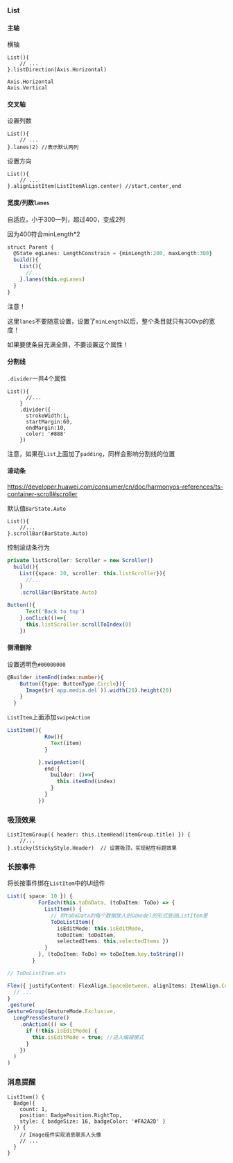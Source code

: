 ### List

#### 主轴

横轴

```
List(){
	// ...
}.listDirection(Axis.Horizontal)
```

```
Axis.Horizontal
Axis.Vertical
```



#### 交叉轴

设置列数

```
List(){
	// ...
}.lanes(2) //表示默认两列
```



设置方向

```
List(){
	// ...
}.alignListItem(ListItemAlign.center) //start,center,end
```



#### 宽度/列数`lanes`

自适应，小于300一列，超过400，变成2列

因为400符合minLength*2

```typescript
struct Parent {
  @State egLanes: LengthConstrain = {minLength:200, maxLength:300}
  build(){
    List(){
      //...
    }.lanes(this.egLanes)
  }
}
```

注意！

这里`lanes`不要随意设置，设置了`minLength`以后，整个条目就只有300vp的宽度！

如果要使条目充满全屏，不要设置这个属性！



#### 分割线

`.divider`一共4个属性

```
List(){
      //...
    }
    .divider({
      strokeWidth:1,
      startMargin:60,
      endMargin:10,
      color: '#888'
    })
```

注意，如果在`List`上面加了`padding`，同样会影响分割线的位置



#### 滚动条

https://developer.huawei.com/consumer/cn/doc/harmonyos-references/ts-container-scroll#scroller

默认值`BarState.Auto`

```
List(){
	//...
}.scrollBar(BarState.Auto)
```



控制滚动条行为

```typescript
private listScroller: Scroller = new Scroller()
  build(){
    List({space: 20, scroller: this.listScroller}){
      //...
    }
    .scrollBar(BarState.Auto)
```

```typescript
Button(){
      Text('Back to top')
    }.onClick(()=>{
      this.listScroller.scrollToIndex(0)
    })
```



#### 侧滑删除

设置透明色`#00000000`

```typescript
@Builder itemEnd(index:number){
    Button({type: ButtonType.Circle}){
      Image($r(`app.media.del`)).width(20).height(20)
    }
  }
```



`ListItem`上面添加`swipeAction`

```typescript
ListItem(){
            Row(){
              Text(item)
            }

          }.swipeAction({
            end:{
              builder: ()=>{
                this.itemEnd(index)
              }
            }
          })
```



### 吸顶效果

```
ListItemGroup({ header: this.itemHead(itemGroup.title) }) {
	//...
}.sticky(StickyStyle.Header)  // 设置吸顶，实现粘性标题效果
```



### 长按事件

将长按事件绑在`ListItem`中的UI组件

```typescript
List({ space: 10 }) {
          ForEach(this.toDoData, (toDoItem: ToDo) => {
            ListItem() {
              // 将toDoData的每个数据放入到以model的形式放进ListItem里
              ToDoListItem({
                isEditMode: this.isEditMode,
                toDoItem: toDoItem,
                selectedItems: this.selectedItems })
            }
          }, (toDoItem: ToDo) => toDoItem.key.toString())
        }
```



```typescript
// ToDoListItem.ets

Flex({ justifyContent: FlexAlign.SpaceBetween, alignItems: ItemAlign.Center }) {
  // ...
}
.gesture(
GestureGroup(GestureMode.Exclusive,
  LongPressGesture()
    .onAction(() => {
      if (!this.isEditMode) {
        this.isEditMode = true; //进入编辑模式
      }
    })
  )
)
```



### 消息提醒

```
ListItem() {
  Badge({
    count: 1,
    position: BadgePosition.RightTop,
    style: { badgeSize: 16, badgeColor: '#FA2A2D' }
  }) {
    // Image组件实现消息联系人头像
    // ...
  }
}
```

